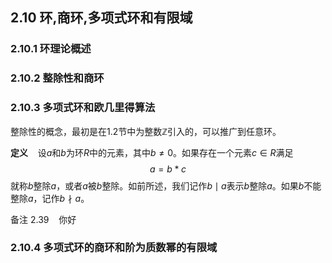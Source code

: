## 2.10 环,商环,多项式环和有限域
### 2.10.1 环理论概述
### 2.10.2 整除性和商环
### 2.10.3 多项式环和欧几里得算法
整除性的概念，最初是在1.2节中为整数$\mathbb{Z}$引入的，可以推广到任意环。

**定义**&nbsp;&nbsp;&nbsp;
设$a$和$b$为环$R$中的元素，其中$b\neq0$。如果存在一个元素$c\in R$满足
$$a=b*c$$
就称$b$整除$a$，或者$a$被$b$整除。如前所述，我们记作$b \mid a$表示$b$整除$a$。如果$b$不能整除$a$，记作$b \nmid a$。

备注 2.39&nbsp;&nbsp;&nbsp;
你好

### 2.10.4 多项式环的商环和阶为质数幂的有限域